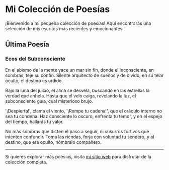 # Mi Colección de Poesías

¡Bienvenido a mi pequeña colección de poesías! Aquí encontrarás una selección de mis escritos más recientes y emocionantes.

## Última Poesía

### Ecos del Subconsciente

En el abismo de la mente yace un mar sin fin,
donde el inconsciente, en sombras, teje su confín.
Silente arquitecto de sueños y de olvido,
en su telar oculto, el destino es urdido.

Bajo la luna del juicio, el alma se desvela,
buscando en las estrellas la verdad que anhela.
Hasta que el velo caiga, revelando la luz,
el subconsciente guía, cual misterioso brujo.

'¡Despierta!', clama el viento, '¡Rompe tu cadena!',
que el oráculo interno no sea tu condena.
Haz consciente lo oscuro, enfrenta tu temor,
y en el espejo del tiempo, hallarás tu valor.

No más sombras que dicten el paso a seguir,
ni susurros furtivos que intenten confundir.
Toma las riendas, forja con voluntad tu sendero,
y al destino, que era oculto, nómbralo compañero.

---

Si quieres explorar más poesías, visita [mi sitio web](https://yoezequiel.github.io/poesia/) para disfrutar de la colección completa.
